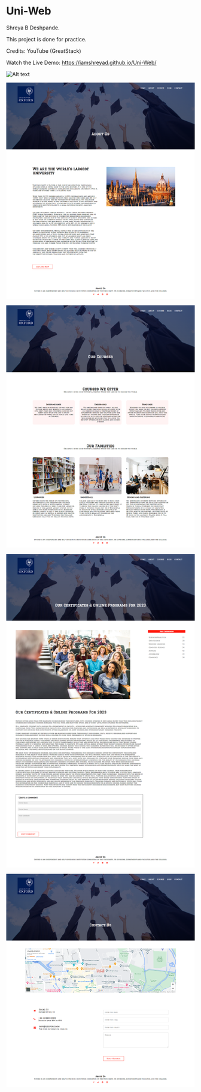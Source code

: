 # Uni-Web
Shreya B Deshpande.


This project is done for practice.


Credits: YouTube (GreatStack)


Watch the Live Demo: https://iamshreyad.github.io/Uni-Web/

![Alt text](Home.png)


![Alt text](About.png)


![Alt text](Courses.png)


![Alt text](Blog.png)


![Alt text](Contact.png)
